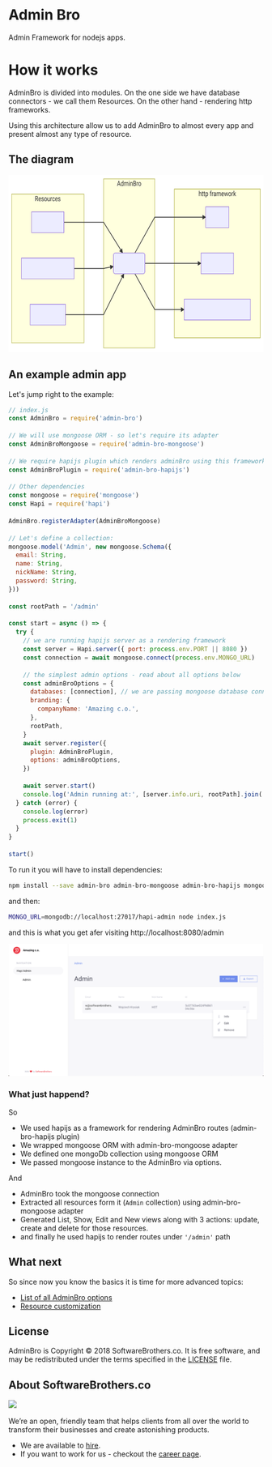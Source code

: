 # Admin Bro

Admin Framework for nodejs apps.

# How it works

AdminBro is divided into modules. On the one side we have database connectors - we call them Resources. On the other hand - rendering http frameworks.

Using this architecture allow us to add AdminBro to almost every app and present almost any type of resource.

## The diagram

<p align="center">
  <img src="./screenshots/admin-high-level.svg" height=350>
</p>

## An example admin app

Let's jump right to the example:

```javascript
// index.js
const AdminBro = require('admin-bro')

// We will use mongoose ORM - so let's require its adapter
const AdminBroMongoose = require('admin-bro-mongoose')

// We require hapijs plugin which renders adminBro using this framework
const AdminBroPlugin = require('admin-bro-hapijs')

// Other dependencies
const mongoose = require('mongoose')
const Hapi = require('hapi')

AdminBro.registerAdapter(AdminBroMongoose)

// Let's define a collection:
mongoose.model('Admin', new mongoose.Schema({
  email: String,
  name: String,
  nickName: String,
  password: String,
}))

const rootPath = '/admin'

const start = async () => {
  try {
    // we are running hapijs server as a rendering framework
    const server = Hapi.server({ port: process.env.PORT || 8080 })
    const connection = await mongoose.connect(process.env.MONGO_URL)

    // the simplest admin options - read about all options below
    const adminBroOptions = {
      databases: [connection], // we are passing mongoose database connection
      branding: {
        companyName: 'Amazing c.o.',
      },
      rootPath,
    }
    await server.register({
      plugin: AdminBroPlugin,
      options: adminBroOptions,
    })

    await server.start()
    console.log('Admin running at:', [server.info.uri, rootPath].join(''))
  } catch (error) {
    console.log(error)
    process.exit(1)
  }
}

start()
```

To run it you will have to install dependencies:

```bash
npm install --save admin-bro admin-bro-mongoose admin-bro-hapijs mongoose hapi
```

and then:

```bash
MONGO_URL=mongodb://localhost:27017/hapi-admin node index.js
```

and this is what you get afer visiting http://localhost:8080/admin

<img src="./screenshots/simpleapp.png">

### What just happend?

So
* We used hapijs as a framework for rendering AdminBro routes (admin-bro-hapijs plugin)
* We wrapped mongoose ORM with admin-bro-mongoose adapter
* We defined one mongoDb collection using mongoose ORM
* We passed mongoose instance to the AdminBro via options.

And
* AdminBro took the mongoose connection
* Extracted all resources form it (`Admin` collection) using admin-bro-mongoose adapter
* Generated List, Show, Edit and New views along with 3 actions: update, create and delete for those resources.
* and finally he used hapijs to render routes under `'/admin'` path

## What next

So since now you know the basics it is time for more advanced topics:

* [List of all AdminBro options](https://softwarebrothers.github.io/admin-bro/global.html#AdminBroOptions)
* [Resource customization](https://softwarebrothers.github.io/admin-bro/tutorial-resource-decorators.html)

## License

AdminBro is Copyright © 2018 SoftwareBrothers.co. It is free software, and may be redistributed under the terms specified in the [LICENSE](LICENSE) file.

## About SoftwareBrothers.co

<img src="https://softwarebrothers.co/assets/images/software-brothers-logo-full.svg" width=240>


We’re an open, friendly team that helps clients from all over the world to transform their businesses and create astonishing products.

* We are available to [hire](https://softwarebrothers.co/contact).
* If you want to work for us - checkout the [career page](https://softwarebrothers.co/career).